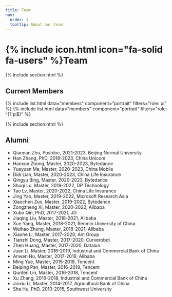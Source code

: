 ```yaml
---
title: Team
nav:
  order: 3
  tooltip: About our team
---
```


# {% include icon.html icon="fa-solid fa-users" %}Team

{% include section.html %}

## Current Members
{% include list.html data="members" component="portrait" filters="role: pi" %}
{% include list.html data="members" component="portrait" filters="role: ^(?!pi$)" %}

{% include section.html %}


## Alumni
- Qiannan Zhu, Postdoc, 2021-2023, Beijing Normal University
- Han Zhang, PhD, 2018-2023, China Unicom
- Hanxun Zhong, Master, 2020-2023, Bytedance
- Yueyuan Ma, Master, 2020-2023, China Mobile
- Didi Lian, Master, 2020-2023, China Life Insurance
- Qingyu Bing, Master, 2020-2023, Bytedance
- Shuqi Lu, Master, 2019-2022, DP Technology
- Tao Lv, Master, 2020-2022, China Life Insurance
- Jing Yao, Master, 2019-2022, Microsoft Research Asia
- Xiaochen Zuo, Master, 2019-2022, Bytedance
- Zongzheng Xi, Master, 2020-2022, Alibaba
- Xubo Qin, PhD, 2017-2021, JD
- Jiaqing Liu, Master, 2018-2021, Alibaba
- Xue Yang, Master, 2018-2021, Renmin University of China
- Weihao Zheng, Master, 2018-2021, Alibaba
- Xiaohe Li, Master, 2017-2020, Ant Group
- Tianzhi Dong, Master, 2017-2020, Curverobot
- Zhen Huang, Master, 2017-2020, Datalun
- Juan Li, Master, 2016-2019, Industrial and Commercial Bank of China
- Anwen Hu, Master, 2017-2019, Alibaba
- Ming Yue, Master, 2015-2018, Tencent
- Beiping Pan, Master, 2016-2018, Tencent
- Qunfen Lin, Master, 2016-2018, Tencent
- Xu Zhang, 2016-2018, Industrial and Commercial Bank of China
- Jinxiu Li, Master, 2014-2017, Agricultural Bank of China
- Sha Hu, PhD, 2010-2015, Southwest University
